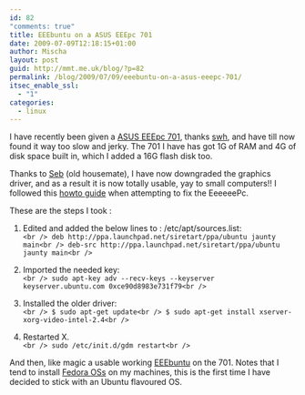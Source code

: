 ```yaml
---
id: 82
"comments: true"
title: EEEbuntu on a ASUS EEEpc 701
date: 2009-07-09T12:18:15+01:00
author: Mischa
layout: post
guid: http://mmt.me.uk/blog/?p=82
permalink: /blog/2009/07/09/eeebuntu-on-a-asus-eeepc-701/
itsec_enable_ssl:
  - "1"
categories:
  - linux
---
```

I have recently been given a [ASUS EEEpc 701](http://en.wikipedia.org/wiki/ASUS_Eee_PC), thanks [swh](http://plugin.org.uk/swh.xrdf#me), and have till now found it way too slow and jerky. The 701 I have has got 1G of RAM and 4G of disk space built in, which I added a 16G flash disk too.

Thanks to [Seb](http://oneshare.ecs.soton.ac.uk/people/) (old housemate), I have now downgraded the graphics driver, and as a result it is now totally usable, yay to small computers!! I followed this [howto guide](http://digitalpatch.blogspot.com/2009/06/story.html) when attempting to fix the EeeeeePc.

These are the steps I took : 

1. Edited and added the below lines to : /etc/apt/sources.list:  
`<br />
 deb http://ppa.launchpad.net/siretart/ppa/ubuntu jaunty main<br />
 deb-src http://ppa.launchpad.net/siretart/ppa/ubuntu jaunty main<br />
` 

2. Imported the needed key:  
`<br />
 sudo apt-key adv --recv-keys --keyserver keyserver.ubuntu.com 0xce90d8983e731f79<br />
` 

3. Installed the older driver:  
`<br />
 $ sudo apt-get update<br />
 $ sudo apt-get install xserver-xorg-video-intel-2.4<br />
` 

4. Restarted X.  
`<br />
sudo /etc/init.d/gdm restart<br />
` 

And then, like magic a usable working [EEEbuntu](http://eeebuntu.org/) on the 701. Notes that I tend to install [Fedora OSs](http://fedoraproject.org/) on my machines, this is the first time I have decided to stick with an Ubuntu flavoured OS.
